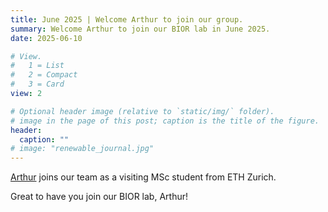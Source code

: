 ```yaml
---
title: June 2025 | Welcome Arthur to join our group.
summary: Welcome Arthur to join our BIOR lab in June 2025.
date: 2025-06-10

# View.
#   1 = List
#   2 = Compact
#   3 = Card
view: 2

# Optional header image (relative to `static/img/` folder).
# image in the page of this post; caption is the title of the figure.
header:
  caption: ""   
# image: "renewable_journal.jpg"   
---
```


[Arthur](https://maomaohu.net/author/arthur-dattin/) joins our team as a visiting MSc student from ETH Zurich.

Great to have you join our BIOR lab, Arthur!
